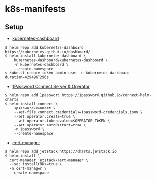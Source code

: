 # k8s-manifests

## Setup

- [kubernetes-dashboard](https://artifacthub.io/packages/helm/k8s-dashboard/kubernetes-dashboard)

```console
$ helm repo add kubernetes-dashboard https://kubernetes.github.io/dashboard/
$ helm install kubernetes-dashboard \
    kubernetes-dashboard/kubernetes-dashboard \
    -n kubernetes-dashboard \
    --create-namespace
$ kubectl create token admin-user -n kubernetes-dashboard --duration=4294967296s
```

- [1Password Connect Server & Operator](https://github.com/1Password/connect-helm-charts/tree/main/charts/connect)

```console
$ helm repo add 1password https://1password.github.io/connect-helm-charts
$ helm install connect \
    1password/connect \
    --set-file connect.credentials=1password-credentials.json \
    --set operator.create=true \
    --set operator.token.value=$OPERATOR_TOKEN \
    --set operator.autoRestart=true \
    -n 1password \
    --create-namespace
```

- [cert-manager](https://cert-manager.io/docs/installation/helm/)

```console
$ helm repo add jetstack https://charts.jetstack.io
$ helm install \
  cert-manager jetstack/cert-manager \
  --set installCRDs=true \
  -n cert-manager \
  --create-namespace
```
